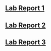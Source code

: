 
## [Lab Report 1](https://arnavdev04.github.io/cse15l-lab-reports/lab-report-1.html)

## [Lab Report 2](https://arnavdev04.github.io/cse15l-lab-reports/lab-report-2.html)

## [Lab Report 3](https://arnavdev04.github.io/cse15l-lab-reports/lab-report-3.html)

